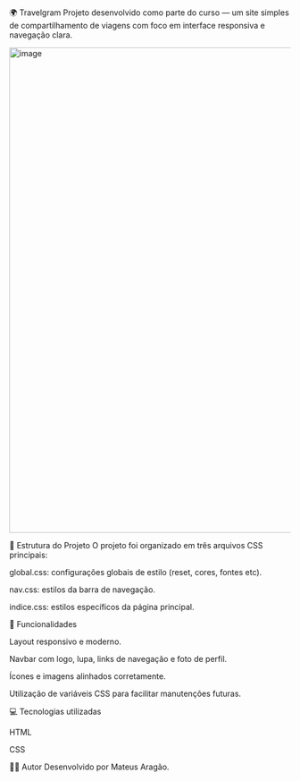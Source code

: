 


🌍 Travelgram
Projeto desenvolvido como parte do curso — um site simples de compartilhamento de viagens com foco em interface responsiva e navegação clara.



<img width="1184" height="868" alt="image" src="https://github.com/user-attachments/assets/7a6718c1-691c-4a8d-81bb-f3590e5aabae" />


📁 Estrutura do Projeto
O projeto foi organizado em três arquivos CSS principais:

global.css: configurações globais de estilo (reset, cores, fontes etc).

nav.css: estilos da barra de navegação.

indice.css: estilos específicos da página principal.

🧩 Funcionalidades


Layout responsivo e moderno.

Navbar com logo, lupa, links de navegação e foto de perfil.

Ícones e imagens alinhados corretamente.

Utilização de variáveis CSS para facilitar manutenções futuras.

💻 Tecnologias utilizadas

HTML

CSS





🙋‍♂️ Autor
Desenvolvido por Mateus Aragão.




